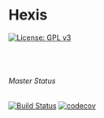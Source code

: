 # Hexis
[![License: GPL v3](https://img.shields.io/badge/License-GPL%20v3-blue.svg)](http://www.gnu.org/licenses/gpl-3.0)

<br /> <br />

###### Master Status
[![Build Status](https://travis-ci.org/Austin-Ray/Hexis.svg?branch=master)](https://travis-ci.org/Austin-Ray/Hexis)
[![codecov](https://codecov.io/gh/Austin-Ray/Hexis/branch/master/graph/badge.svg)](https://codecov.io/gh/Austin-Ray/Hexis)
